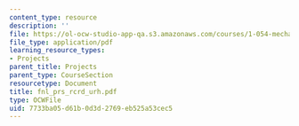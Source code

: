 ```yaml
---
content_type: resource
description: ''
file: https://ol-ocw-studio-app-qa.s3.amazonaws.com/courses/1-054-mechanics-and-design-of-concrete-structures-spring-2004/7733ba05d61b0d3d2769eb525a53cec5_fnl_prs_rcrd_urh.pdf
file_type: application/pdf
learning_resource_types:
- Projects
parent_title: Projects
parent_type: CourseSection
resourcetype: Document
title: fnl_prs_rcrd_urh.pdf
type: OCWFile
uid: 7733ba05-d61b-0d3d-2769-eb525a53cec5
---
```

